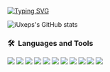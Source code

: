 
[![Typing SVG](https://readme-typing-svg.demolab.com?font=Fira+Code&pause=1000&color=21CD00&width=435&lines=Front-end+Developer)](https://git.io/typing-svg)

![iUxeps's GitHub stats](https://github-readme-stats.vercel.app/api?username=iuxeps&show_icons=true&theme=dark)
<!-- ![Top Langs](https://github-readme-stats.vercel.app/api/top-langs/?username=iuxeps&demo&theme=dark) -->

### <b>🛠️&nbsp;&nbsp;Languages&nbsp;and&nbsp;Tools</b>
<img src="https://img.shields.io/badge/HTML-black?style=for-the-badge&logo=HTML5&logoColor=#E34F26"/>  <img src="https://img.shields.io/badge/CSS-black?style=for-the-badge&logo=CSS3&logoColor=1572B6"/> <img src="https://img.shields.io/badge/Sass-black?style=for-the-badge&logo=Sass&logoColor=CC6699"/>  <img src="https://img.shields.io/badge/Bootstrap-7952B3?style=for-the-badge&logo=Bootstrap&logoColor=white"/> <img src="https://img.shields.io/badge/Tailwind Css-black?style=for-the-badge&logo=Tailwind Css&logoColor=06B6D4"/>  <img src="https://img.shields.io/badge/UIkit-2396F3?style=for-the-badge&logo=UIkit&logoColor=white"/>  <img src="https://img.shields.io/badge/JavaScript-black?style=for-the-badge&logo=JavaScript&logoColor=#F7DF1E"/>  <img src="https://img.shields.io/badge/Swiper-black?style=for-the-badge&logo=Swiper&logoColor=6332F6"/>  <img src="https://img.shields.io/badge/Gulp-black?style=for-the-badge&logo=Gulp&logoColor=#CF4647"/>  <img src="https://img.shields.io/badge/Figma-black?style=for-the-badge&logo=Figma&logoColor=#F24E1E"/> <img src="https://img.shields.io/badge/VSCode-black?style=for-the-badge&logo=Visual Studio Code&logoColor=007ACC"/>

